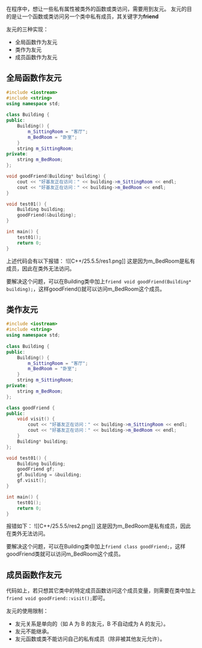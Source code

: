 在程序中，想让一些私有属性被类外的函数或类访问，需要用到友元。
友元的目的是让一个函数或类访问另一个类中私有成员，其关键字为**friend**

友元的三种实现：
- 全局函数作为友元
- 类作为友元
- 成员函数作为友元

## 全局函数作友元

```cpp
#include <iostream>
#include <string>
using namespace std;
  
class Building {
public:
    Building() {
        m_SittingRoom = "客厅";
        m_BedRoom = "卧室";
    }
    string m_SittingRoom;
private:
    string m_BedRoom;
};

void goodFriend(Building* building) {
    cout << "好基友正在访问：" << building->m_SittingRoom << endl;
    cout << "好基友正在访问：" << building->m_BedRoom << endl;
}

void test01() {
    Building building;
    goodFriend(&building);
}

int main() {
    test01();
    return 0;
}
```

上述代码会有以下报错：
![[C++/25.5.5/res1.png]]
这是因为m_BedRoom是私有成员，因此在类外无法访问。

要解决这个问题，可以在Building类中加上`friend void goodFriend(Building* building);`，这样goodFriend()就可以访问m_BedRoom这个成员。

## 类作友元

```cpp
#include <iostream>
#include <string>
using namespace std;
  
class Building {
public:
    Building() {
        m_SittingRoom = "客厅";
        m_BedRoom = "卧室";
    }
    string m_SittingRoom;
private:
    string m_BedRoom;
};

class goodFriend {
public:
    void visit() {
        cout << "好基友正在访问：" << building->m_SittingRoom << endl;
        cout << "好基友正在访问：" << building->m_BedRoom << endl;
    }
    Building* building;
};  

void test01() {
    Building building;
    goodFriend gf;
    gf.building = &building;
    gf.visit();
}

int main() {
    test01();
    return 0;
}
```

报错如下：
![[C++/25.5.5/res2.png]]
这是因为m_BedRoom是私有成员，因此在类外无法访问。

要解决这个问题，可以在Building类中加上`friend class goodFriend;`，这样goodFriend类就可以访问m_BedRoom这个成员。

## 成员函数作友元

代码如上，若只想其它类中的特定成员函数访问这个成员变量，则需要在类中加上`friend void goodFriend::visit();`即可。

友元的使用限制：
- 友元关系是单向的（如 A 为 B 的友元，B 不自动成为 A 的友元）。
- 友元不能继承。
- 友元函数或类不能访问自己的私有成员（除非被其他友元允许）。

